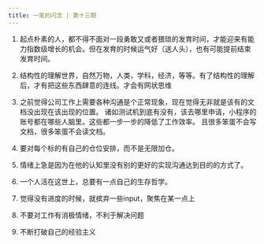 ```yaml
---
title: 一笔的闪念 | 第十三期
---
```

1. 起点朴素的人，都不得不面对一段勇敢又或者猥琐的发育时间，才能迎来有能力指数级增长的机会。但在发育的时候运气好（送人头），也有可能提前结束发育时间。

2. 结构性的理解世界，自然万物，人类，学科，经济，等等。有了结构性的理解后，才有把这些东西肆意的连线。才会有网状思维

3. 之前觉得公司工作上需要各种沟通是个正常现象，现在觉得无非就是该有的文档没出现在该出现的位置。
   诸如测试机到底有没有，该去哪里申请，小程序的账号都在哪些人脑里。这些都一步一步的降低了工作效率。
   且很多笨蛋不会写文档，很多笨蛋不会读文档。

4. 要对每个标的有自己的仓位安排，而不是无限加仓。

5. 情绪上急是因为在他的认知里没有别的更好的实现沟通达到目的的方式了。

6. 一个人活在这世上，总要有一点自己的生存哲学。

7. 觉得没有进度的时候，就摈弃一些input，聚焦在某一点上

8. 不要对工作有消极情绪，不利于解决问题

9. 不断打破自己的经验主义
 
<CommonFooter-ForIdea></CommonFooter-ForIdea>
